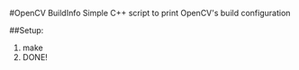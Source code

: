 #OpenCV BuildInfo
Simple C++ script to print OpenCV's build configuration

##Setup:
 1. make
 2. DONE!
